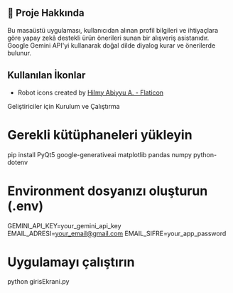 ## 📘 Proje Hakkında
Bu masaüstü uygulaması, kullanıcıdan alınan profil bilgileri ve ihtiyaçlara göre yapay zekâ destekli ürün önerileri sunan bir alışveriş asistanıdır. 
Google Gemini API'yi kullanarak doğal dilde diyalog kurar ve önerilerde bulunur.


## Kullanılan İkonlar
- Robot icons created by [Hilmy Abiyyu A. - Flaticon](https://www.flaticon.com/free-icons/robot)

Geliştiriciler için Kurulum ve Çalıştırma
# Gerekli kütüphaneleri yükleyin
pip install PyQt5 google-generativeai matplotlib pandas numpy python-dotenv

# Environment dosyanızı oluşturun (.env)
GEMINI_API_KEY=your_gemini_api_key
EMAIL_ADRESI=your_email@gmail.com
EMAIL_SIFRE=your_app_password

# Uygulamayı çalıştırın
python girisEkrani.py
